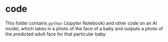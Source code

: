 # code
This folder contains `python` (Jupyter Notebook) and other code on an AI model, which takes in a photo of the face of a baby and outputs a photo of the predicted adult face for that particular baby.